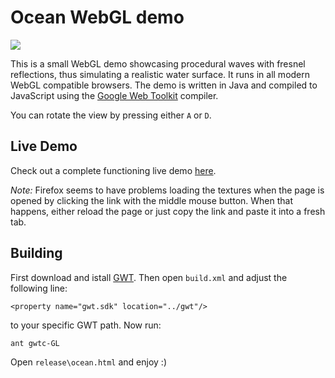 # Ocean WebGL demo

![](https://raw.github.com/pkamenarsky/ocean/master/screenshot/ocean.jpg)

This is a small WebGL demo showcasing procedural waves with fresnel reflections, thus simulating a realistic water surface. It runs in all modern WebGL compatible browsers. The demo is written in Java and compiled to JavaScript using the [Google Web Toolkit](https://developers.google.com/web-toolkit/) compiler.

You can rotate the view by pressing either `A` or `D`. 

## Live Demo

Check out a complete functioning live demo [here](http://pkamenarsky.github.com/ocean/ocean.html).

*Note:* Firefox seems to have problems loading the textures when the page is opened by clicking the link with the middle mouse button. When that happens, either reload the page or just copy the link and paste it into a fresh tab.

## Building

First download and istall [GWT](https://developers.google.com/web-toolkit/). Then open `build.xml` and adjust the following line:

    <property name="gwt.sdk" location="../gwt"/>

to your specific GWT path. Now run:

    ant gwtc-GL

Open `release\ocean.html` and enjoy :)

